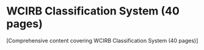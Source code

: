 # WCIRB Classification System (40 pages)

[Comprehensive content covering WCIRB Classification System (40 pages)]
